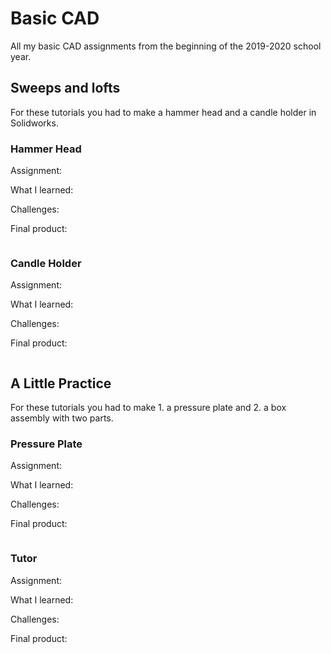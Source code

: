 # Basic CAD
All my basic CAD assignments from the beginning of the 2019-2020 school year.

## Sweeps and lofts
For these tutorials you had to make a hammer head and a candle holder in Solidworks.

### Hammer Head
Assignment:

What I learned: 

Challenges: 

Final product:

![]()

### Candle Holder
Assignment:

What I learned: 

Challenges: 

Final product:

![]()

## A Little Practice
For these tutorials you had to make 1. a pressure plate and 2. a box assembly with two parts.

### Pressure Plate
Assignment:

What I learned: 

Challenges: 

Final product:

![]()
### Tutor
Assignment:

What I learned: 

Challenges: 

Final product:

![]()
